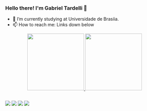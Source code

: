 ### Hello there! I'm Gabriel Tardelli 👋

- 🔭 I’m currently studying at Universidade de Brasíia.
- 📫 How to reach me: Links down below

<div align="center">
  <a href="https://github.com/gabrieltardelli">
  <img height="180em" src="https://github-readme-stats.vercel.app/api?username=gabrieltardelli&show_icons=true&theme=dracula&include_all_commits=true&count_private=true"/>
  <img height="180em" src="https://github-readme-stats.vercel.app/api/top-langs/?username=gabrieltardelli&layout=compact&langs_count=7&theme=dracula"/>
</div>
  
  ##
 
<div> 
  <a href="https://www.instagram.com/_gabrieltardelli" target="_blank"><img src="https://img.shields.io/badge/-Instagram-%23E4405F?style=for-the-badge&logo=instagram&logoColor=white" target="_blank"></a>
 <a href="https://discord.gg/wagxzStdcR" target="_blank"><img src="https://img.shields.io/badge/Discord-7289DA?style=for-the-badge&logo=discord&logoColor=white" target="_blank"></a> 
  <a href = "mailto:gabrieltardelli@gmail.com"><img src="https://img.shields.io/badge/-Gmail-%23333?style=for-the-badge&logo=gmail&logoColor=white" target="_blank"></a>
  <a href="https://www.linkedin.com/in/gabriel-tardelli-057745209" target="_blank"><img src="https://img.shields.io/badge/-LinkedIn-%230077B5?style=for-the-badge&logo=linkedin&logoColor=white" target="_blank"></a> 
  
</div>
